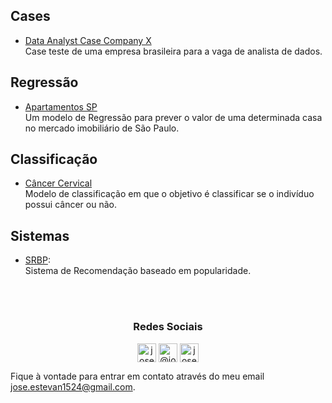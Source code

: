 ## Cases
* [Data Analyst Case Company X](https://nbviewer.jupyter.org/github/JoseEstevan/Notebooks/blob/main/Data%20Analyst%20Case/Notebook.ipynb)                                        
Case teste de uma empresa brasileira para a vaga de analista de dados.

## Regressão
* [Apartamentos SP](https://nbviewer.jupyter.org/github/JoseEstevan/ML/blob/main/Regress%C3%A3o/Apartamentos%20SP/Modelo.ipynb)                                                                                 
Um modelo de Regressão para prever o valor de uma determinada casa no mercado imobiliário de São Paulo.

## Classificação
* [Câncer Cervical](https://nbviewer.jupyter.org/github/JoseEstevan/ML/blob/main/Classifica%C3%A7%C3%A3o/C%C3%A2ncer%20Cervical/Modelo.ipynb)                                                                                                                                                            
Modelo de classificação em que o objetivo é classificar se o indivíduo possui câncer ou não.
 
## Sistemas
* [SRBP](https://nbviewer.jupyter.org/github/JoseEstevan/ML/blob/main/Sistemas/SRBP/SRBP.ipynb):                                                                                                                                                                         
Sistema de Recomendação baseado em popularidade.

<br/><br/>

<h3 align="center">Redes Sociais</h3>

<p align="center">
<a href="https://www.linkedin.com/in/joseestevan/" target="blank"><img align="center" src="https://cdn.jsdelivr.net/npm/simple-icons@3.0.1/icons/linkedin.svg" alt="joseestevan" height="30" width="30" /></a>
<a href="https://medium.com/@joseestevan" target="blank"><img align="center" src="https://cdn.jsdelivr.net/npm/simple-icons@3.0.1/icons/medium.svg" alt="@joseestevan" height="30" width="30" /></a>
<a href="https://github.com/JoseEstevan" target="blank"><img align="center" src="https://cdn.jsdelivr.net/npm/simple-icons@3.0.1/icons/github.svg" alt="joseestevan" height="30" width="30" /></a>
</p>

Fique à vontade para entrar em contato através do meu email jose.estevan1524@gmail.com.
